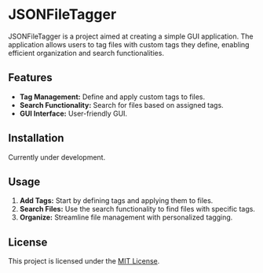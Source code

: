# JSONFileTagger

JSONFileTagger is a project aimed at creating a simple GUI application. The application allows users to tag files with custom tags they define, enabling efficient organization and search functionalities.

## Features
- **Tag Management:** Define and apply custom tags to files.
- **Search Functionality:** Search for files based on assigned tags.
- **GUI Interface:** User-friendly GUI.

## Installation
Currently under development.

## Usage
1. **Add Tags:** Start by defining tags and applying them to files.
2. **Search Files:** Use the search functionality to find files with specific tags.
3. **Organize:** Streamline file management with personalized tagging.

## License
This project is licensed under the [MIT License](LICENSE).
